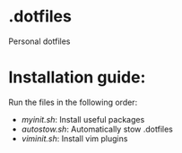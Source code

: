 # .dotfiles
Personal dotfiles

<h1>Installation guide:</h1>
<p>Run the files in the following order:
<UL> 
<LI> <I>myinit.sh</I>: Install useful packages
<LI> <I>autostow.sh</I>: Automatically stow .dotfiles
<LI> <I>viminit.sh</I>: Install vim plugins
</UL>

